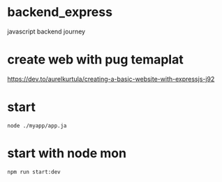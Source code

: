 # backend_express
javascript backend journey

# create web with pug temaplat
https://dev.to/aurelkurtula/creating-a-basic-website-with-expressjs-j92

# start
`node ./myapp/app.ja`

# start with node mon
`npm run start:dev`
